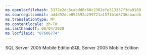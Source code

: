 ```yaml
---
ms.openlocfilehash: 5372e2dc6cabdd8c60c2362efe313337f3da9180
ms.sourcegitcommit: ad4d92dce894592a259721a1571b1d8736abacdb
ms.translationtype: MT
ms.contentlocale: zh-TW
ms.lasthandoff: 08/04/2020
ms.locfileid: "87606774"
---
```

<span data-ttu-id="9b939-101">SQL Server 2005 Mobile Edition</span><span class="sxs-lookup"><span data-stu-id="9b939-101">SQL Server 2005 Mobile Edition</span></span>
